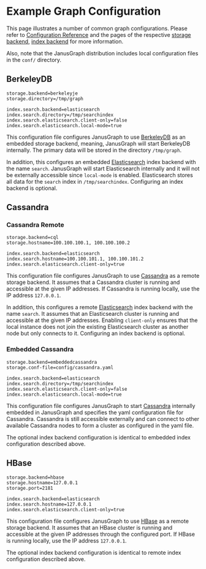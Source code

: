 Example Graph Configuration
===========================

This page illustrates a number of common graph configurations. Please
refer to [Configuration Reference](configuration-reference.md) and the pages of the respective [storage backend](../storage-backend/index.md), [index backend](../index-backend/index.md) for more
information.

Also, note that the JanusGraph distribution includes local configuration
files in the `conf/` directory.

BerkeleyDB
----------
```properties
storage.backend=berkeleyje
storage.directory=/tmp/graph

index.search.backend=elasticsearch
index.search.directory=/tmp/searchindex
index.search.elasticsearch.client-only=false
index.search.elasticsearch.local-mode=true
```

This configuration file configures JanusGraph to use [BerkeleyDB](../storage-backend/bdb.md)
as an embedded storage backend, meaning, JanusGraph will start
BerkeleyDB internally. The primary data will be stored in the directory
`/tmp/graph`.

In addition, this configures an embedded [Elasticsearch](../index-backend/elasticsearch.md)
index backend with the name `search`. JanusGraph will start
Elasticsearch internally and it will not be externally accessible since
`local-mode` is enabled. Elasticsearch stores all data for the `search`
index in `/tmp/searchindex`. Configuring an index backend is optional.

Cassandra
---------

### Cassandra Remote

```properties
storage.backend=cql
storage.hostname=100.100.100.1, 100.100.100.2

index.search.backend=elasticsearch
index.search.hostname=100.100.101.1, 100.100.101.2
index.search.elasticsearch.client-only=true
```

This configuration file configures JanusGraph to use
[Cassandra](../storage-backend/cassandra.md) as a remote storage backend. It assumes that a
Cassandra cluster is running and accessible at the given IP addresses.
If Cassandra is running locally, use the IP address `127.0.0.1`.

In addition, this configures a remote [Elasticsearch](../index-backend/elasticsearch.md)
index backend with the name `search`. It assumes that an Elasticsearch
cluster is running and accessible at the given IP addresses. Enabling
`client-only` ensures that the local instance does not join the existing
Elasticsearch cluster as another node but only connects to it.
Configuring an index backend is optional.

### Embedded Cassandra

```properties
storage.backend=embeddedcassandra
storage.conf-file=config/cassandra.yaml

index.search.backend=elasticsearch
index.search.directory=/tmp/searchindex
index.search.elasticsearch.client-only=false
index.search.elasticsearch.local-mode=true
```

This configuration file configures JanusGraph to start
[Cassandra](../storage-backend/cassandra.md) internally embedded in JanusGraph and specifies
the yaml configuration file for Cassandra. Cassandra is still accessible
externally and can connect to other available Cassandra nodes to form a
cluster as configured in the yaml file.

The optional index backend configuration is identical to embedded index
configuration described above.

HBase
-----

```properties
storage.backend=hbase
storage.hostname=127.0.0.1
storage.port=2181

index.search.backend=elasticsearch
index.search.hostname=127.0.0.1
index.search.elasticsearch.client-only=true
```

This configuration file configures JanusGraph to use [HBase](../storage-backend/hbase.md) as
a remote storage backend. It assumes that an HBase cluster is running
and accessible at the given IP addresses through the configured port. If
HBase is running locally, use the IP address `127.0.0.1`.

The optional index backend configuration is identical to remote index
configuration described above.
